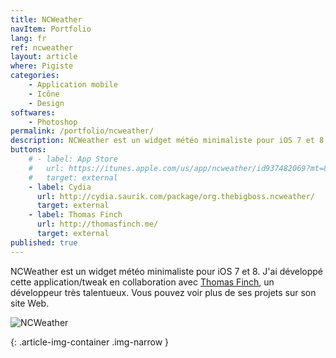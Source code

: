 ```yaml
---
title: NCWeather
navItem: Portfolio
lang: fr
ref: ncweather
layout: article
where: Pigiste
categories:
    - Application mobile
    - Icône
    - Design
softwares:
    - Photoshop
permalink: /portfolio/ncweather/
description: NCWeather est un widget météo minimaliste pour iOS 7 et 8. J'ai développé cette application/tweak en collaboration avec Thomas Finch, un développeur très talentueux. Vous pouvez voir plus de ses projets sur son site Web.
buttons:
    # - label: App Store
    #   url: https://itunes.apple.com/us/app/ncweather/id937482069?mt=8
    #   target: external
    - label: Cydia
      url: http://cydia.saurik.com/package/org.thebigboss.ncweather/
      target: external
    - label: Thomas Finch
      url: http://thomasfinch.me/
      target: external
published: true
---
```


NCWeather est un widget météo minimaliste pour iOS 7 et 8. J'ai développé cette application/tweak en collaboration avec <a href="http://thomasfinch.me/" target="_blank">Thomas Finch</a>, un développeur très talentueux. Vous pouvez voir plus de ses projets sur son site Web.

![NCWeather](/assets/images/work/ncweather/hero@2x.png)
<!-- <span class="article-img-description">Caviar de lompe noir</span> -->
{: .article-img-container .img-narrow }